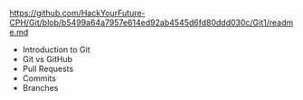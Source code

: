 https://github.com/HackYourFuture-CPH/Git/blob/b5499a64a7957e614ed92ab4545d6fd80ddd030c/Git1/readme.md

- Introduction to Git
- Git vs GitHub
- Pull Requests
- Commits
- Branches
